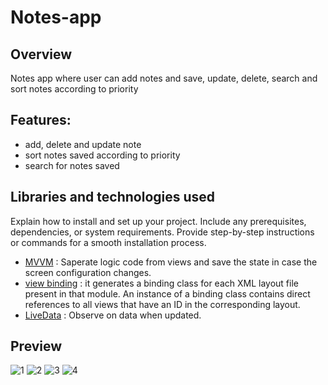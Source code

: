 # Notes-app
## Overview
Notes app where user can add notes and save, update, delete, search and sort notes according to priority 

## Features:
- add, delete and update note
- sort notes saved according to priority
- search for notes saved
  
## Libraries and technologies used
Explain how to install and set up your project. Include any prerequisites, dependencies, or system requirements. Provide step-by-step instructions or commands for a smooth installation process.
- [MVVM](https://developer.android.com/topic/libraries/architecture/viewmodel) : Saperate logic code from views and save the state in case the screen configuration changes.
- [view binding](https://developer.android.com/topic/libraries/view-binding) : it generates a binding class for each XML layout file present in that module. An instance of a binding class contains direct references to all views that have an ID in the corresponding layout.
- [LiveData](https://developer.android.com/topic/libraries/architecture/livedata) : Observe on data when updated.

## Preview
![1](https://github.com/abdulrahman988/Notes-app/assets/119031835/cecfefdc-91c5-40ae-a598-9d67480d786f)
![2](https://github.com/abdulrahman988/Notes-app/assets/119031835/9982fb15-80dc-4055-a462-cfbe70666daa)
![3](https://github.com/abdulrahman988/Notes-app/assets/119031835/b9f7174a-19cf-4b30-83f5-69503fd5bb20)
![4](https://github.com/abdulrahman988/Notes-app/assets/119031835/cb909258-df78-478b-975b-8bc6ec63c2f0)
